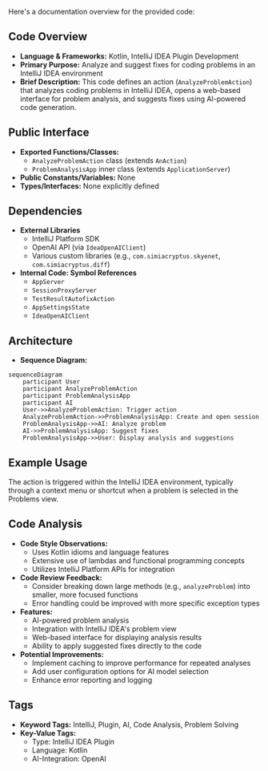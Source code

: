 Here's a documentation overview for the provided code:

## Code Overview
- **Language & Frameworks:** Kotlin, IntelliJ IDEA Plugin Development
- **Primary Purpose:** Analyze and suggest fixes for coding problems in an IntelliJ IDEA environment
- **Brief Description:** This code defines an action (`AnalyzeProblemAction`) that analyzes coding problems in IntelliJ IDEA, opens a web-based interface for problem analysis, and suggests fixes using AI-powered code generation.

## Public Interface
- **Exported Functions/Classes:**
  - `AnalyzeProblemAction` class (extends `AnAction`)
  - `ProblemAnalysisApp` inner class (extends `ApplicationServer`)
- **Public Constants/Variables:** None
- **Types/Interfaces:** None explicitly defined

## Dependencies
- **External Libraries**
  - IntelliJ Platform SDK
  - OpenAI API (via `IdeaOpenAIClient`)
  - Various custom libraries (e.g., `com.simiacryptus.skyenet`, `com.simiacryptus.diff`)
- **Internal Code: Symbol References**
  - `AppServer`
  - `SessionProxyServer`
  - `TestResultAutofixAction`
  - `AppSettingsState`
  - `IdeaOpenAIClient`

## Architecture
- **Sequence Diagram:**
```mermaid
sequenceDiagram
    participant User
    participant AnalyzeProblemAction
    participant ProblemAnalysisApp
    participant AI
    User->>AnalyzeProblemAction: Trigger action
    AnalyzeProblemAction->>ProblemAnalysisApp: Create and open session
    ProblemAnalysisApp->>AI: Analyze problem
    AI->>ProblemAnalysisApp: Suggest fixes
    ProblemAnalysisApp->>User: Display analysis and suggestions
```

## Example Usage
The action is triggered within the IntelliJ IDEA environment, typically through a context menu or shortcut when a problem is selected in the Problems view.

## Code Analysis
- **Code Style Observations:**
  - Uses Kotlin idioms and language features
  - Extensive use of lambdas and functional programming concepts
  - Utilizes IntelliJ Platform APIs for integration
- **Code Review Feedback:**
  - Consider breaking down large methods (e.g., `analyzeProblem`) into smaller, more focused functions
  - Error handling could be improved with more specific exception types
- **Features:**
  - AI-powered problem analysis
  - Integration with IntelliJ IDEA's problem view
  - Web-based interface for displaying analysis results
  - Ability to apply suggested fixes directly to the code
- **Potential Improvements:**
  - Implement caching to improve performance for repeated analyses
  - Add user configuration options for AI model selection
  - Enhance error reporting and logging

## Tags
- **Keyword Tags:** IntelliJ, Plugin, AI, Code Analysis, Problem Solving
- **Key-Value Tags:**
  - Type: IntelliJ IDEA Plugin
  - Language: Kotlin
  - AI-Integration: OpenAI